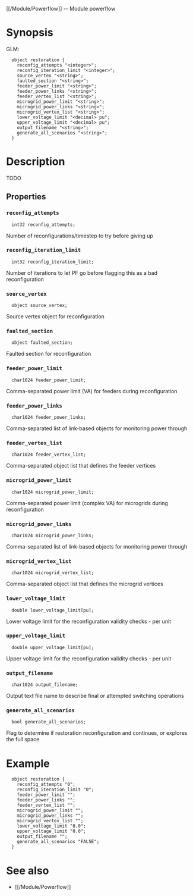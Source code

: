[[/Module/Powerflow]] -- Module powerflow

# Synopsis
GLM:
~~~
  object restoration {
    reconfig_attempts "<integer>";
    reconfig_iteration_limit "<integer>";
    source_vertex "<string>";
    faulted_section "<string>";
    feeder_power_limit "<string>";
    feeder_power_links "<string>";
    feeder_vertex_list "<string>";
    microgrid_power_limit "<string>";
    microgrid_power_links "<string>";
    microgrid_vertex_list "<string>";
    lower_voltage_limit "<decimal> pu";
    upper_voltage_limit "<decimal> pu";
    output_filename "<string>";
    generate_all_scenarios "<string>";
  }
~~~

# Description

TODO

## Properties

### `reconfig_attempts`
~~~
  int32 reconfig_attempts;
~~~

Number of reconfigurations/timestep to try before giving up

### `reconfig_iteration_limit`
~~~
  int32 reconfig_iteration_limit;
~~~

Number of iterations to let PF go before flagging this as a bad reconfiguration

### `source_vertex`
~~~
  object source_vertex;
~~~

Source vertex object for reconfiguration

### `faulted_section`
~~~
  object faulted_section;
~~~

Faulted section for reconfiguration

### `feeder_power_limit`
~~~
  char1024 feeder_power_limit;
~~~

Comma-separated power limit (VA) for feeders during reconfiguration

### `feeder_power_links`
~~~
  char1024 feeder_power_links;
~~~

Comma-separated list of link-based objects for monitoring power through

### `feeder_vertex_list`
~~~
  char1024 feeder_vertex_list;
~~~

Comma-separated object list that defines the feeder vertices

### `microgrid_power_limit`
~~~
  char1024 microgrid_power_limit;
~~~

Comma-separated power limit (complex VA) for microgrids during reconfiguration

### `microgrid_power_links`
~~~
  char1024 microgrid_power_links;
~~~

Comma-separated list of link-based objects for monitoring power through

### `microgrid_vertex_list`
~~~
  char1024 microgrid_vertex_list;
~~~

Comma-separated object list that defines the microgrid vertices

### `lower_voltage_limit`
~~~
  double lower_voltage_limit[pu];
~~~

Lower voltage limit for the reconfiguration validity checks - per unit

### `upper_voltage_limit`
~~~
  double upper_voltage_limit[pu];
~~~

Upper voltage limit for the reconfiguration validity checks - per unit

### `output_filename`
~~~
  char1024 output_filename;
~~~

Output text file name to describe final or attempted switching operations

### `generate_all_scenarios`
~~~
  bool generate_all_scenarios;
~~~

Flag to determine if restoration reconfiguration and continues, or explores the full space

# Example

~~~
  object restoration {
    reconfig_attempts "0";
    reconfig_iteration_limit "0";
    feeder_power_limit "";
    feeder_power_links "";
    feeder_vertex_list "";
    microgrid_power_limit "";
    microgrid_power_links "";
    microgrid_vertex_list "";
    lower_voltage_limit "0.0";
    upper_voltage_limit "0.0";
    output_filename "";
    generate_all_scenarios "FALSE";
  }
~~~

# See also
* [[/Module/Powerflow]]

